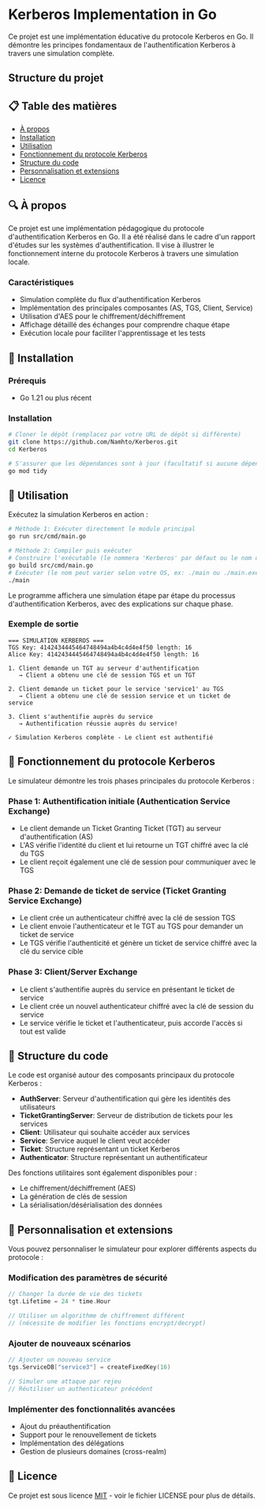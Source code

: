 # Kerberos Implementation in Go

Ce projet est une implémentation éducative du protocole Kerberos en Go. Il démontre les principes fondamentaux de l'authentification Kerberos à travers une simulation complète.

## Structure du projet

## 📋 Table des matières

- [À propos](#à-propos)
- [Installation](#installation)
- [Utilisation](#utilisation)
- [Fonctionnement du protocole Kerberos](#fonctionnement-du-protocole-kerberos)
- [Structure du code](#structure-du-code)
- [Personnalisation et extensions](#personnalisation-et-extensions)
- [Licence](#licence)

## 🔍 À propos

Ce projet est une implémentation pédagogique du protocole d'authentification Kerberos en Go. Il a été réalisé dans le cadre d'un rapport d'études sur les systèmes d'authentification. Il vise à illustrer le fonctionnement interne du protocole Kerberos à travers une simulation locale.

### Caractéristiques

- Simulation complète du flux d'authentification Kerberos
- Implémentation des principales composantes (AS, TGS, Client, Service)
- Utilisation d'AES pour le chiffrement/déchiffrement
- Affichage détaillé des échanges pour comprendre chaque étape
- Exécution locale pour faciliter l'apprentissage et les tests

## 💾 Installation

### Prérequis

- Go 1.21 ou plus récent

### Installation

```bash
# Cloner le dépôt (remplacez par votre URL de dépôt si différente)
git clone https://github.com/Namhto/Kerberos.git
cd Kerberos

# S'assurer que les dépendances sont à jour (facultatif si aucune dépendance externe)
go mod tidy
```

## 🚀 Utilisation

Exécutez la simulation Kerberos en action :

```bash
# Méthode 1: Exécuter directement le module principal
go run src/cmd/main.go

# Méthode 2: Compiler puis exécuter
# Construire l'exécutable (le nommera 'Kerberos' par défaut ou le nom du module)
go build src/cmd/main.go 
# Exécuter (le nom peut varier selon votre OS, ex: ./main ou ./main.exe)
./main 
```

Le programme affichera une simulation étape par étape du processus d'authentification Kerberos, avec des explications sur chaque phase.

### Exemple de sortie

```
=== SIMULATION KERBEROS ===
TGS Key: 4142434445464748494a4b4c4d4e4f50 length: 16
Alice Key: 4142434445464748494a4b4c4d4e4f50 length: 16

1. Client demande un TGT au serveur d'authentification
   → Client a obtenu une clé de session TGS et un TGT

2. Client demande un ticket pour le service 'service1' au TGS
   → Client a obtenu une clé de session service et un ticket de service

3. Client s'authentifie auprès du service
   → Authentification réussie auprès du service!

✓ Simulation Kerberos complète - Le client est authentifié
```

## 📖 Fonctionnement du protocole Kerberos

Le simulateur démontre les trois phases principales du protocole Kerberos :

### Phase 1: Authentification initiale (Authentication Service Exchange)
- Le client demande un Ticket Granting Ticket (TGT) au serveur d'authentification (AS)
- L'AS vérifie l'identité du client et lui retourne un TGT chiffré avec la clé du TGS
- Le client reçoit également une clé de session pour communiquer avec le TGS

### Phase 2: Demande de ticket de service (Ticket Granting Service Exchange)
- Le client crée un authenticateur chiffré avec la clé de session TGS
- Le client envoie l'authenticateur et le TGT au TGS pour demander un ticket de service
- Le TGS vérifie l'authenticité et génère un ticket de service chiffré avec la clé du service cible

### Phase 3: Client/Server Exchange
- Le client s'authentifie auprès du service en présentant le ticket de service
- Le client crée un nouvel authenticateur chiffré avec la clé de session du service
- Le service vérifie le ticket et l'authenticateur, puis accorde l'accès si tout est valide

## 🧩 Structure du code

Le code est organisé autour des composants principaux du protocole Kerberos :

- **AuthServer**: Serveur d'authentification qui gère les identités des utilisateurs
- **TicketGrantingServer**: Serveur de distribution de tickets pour les services
- **Client**: Utilisateur qui souhaite accéder aux services
- **Service**: Service auquel le client veut accéder
- **Ticket**: Structure représentant un ticket Kerberos
- **Authenticator**: Structure représentant un authentificateur

Des fonctions utilitaires sont également disponibles pour :
- Le chiffrement/déchiffrement (AES)
- La génération de clés de session
- La sérialisation/désérialisation des données

## 🔧 Personnalisation et extensions

Vous pouvez personnaliser le simulateur pour explorer différents aspects du protocole :

### Modification des paramètres de sécurité

```go
// Changer la durée de vie des tickets
tgt.Lifetime = 24 * time.Hour

// Utiliser un algorithme de chiffrement différent
// (nécessite de modifier les fonctions encrypt/decrypt)
```

### Ajouter de nouveaux scénarios

```go
// Ajouter un nouveau service
tgs.ServiceDB["service3"] = createFixedKey(16)

// Simuler une attaque par rejeu
// Réutiliser un authenticateur précédent
```

### Implémenter des fonctionnalités avancées

- Ajout du préauthentification
- Support pour le renouvellement de tickets
- Implémentation des délégations
- Gestion de plusieurs domaines (cross-realm)

## 📄 Licence

Ce projet est sous licence [MIT](LICENSE) - voir le fichier LICENSE pour plus de détails. 

